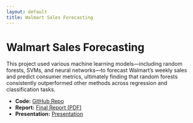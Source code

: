 ```yaml
---
layout: default
title: Walmart Sales Forecasting
---
```


# Walmart Sales Forecasting

This project used various machine learning models—including random forests, SVMs, and neural networks—to forecast Walmart’s weekly sales and predict consumer metrics, ultimately finding that random forests consistently outperformed other methods across regression and classification tasks.
- **Code:** [GitHub Repo](https://github.com/dsatt30/Walmart-Sales-Forecasting)
- **Report:** [Final Report (PDF)](https://github.com/dsatt30/Walmart-Sales-Forecasting/blob/main/report.pdf)
- **Presentation:** [Presentation](https://github.com/dsatt30/Walmart-Sales-Forecasting/blob/main/slides.pptx)


